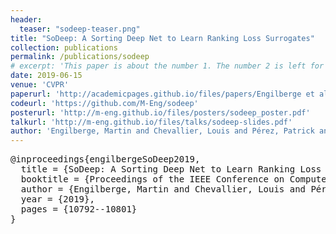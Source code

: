 ```yaml
---
header:
  teaser: "sodeep-teaser.png"
title: "SoDeep: A Sorting Deep Net to Learn Ranking Loss Surrogates"
collection: publications
permalink: /publications/sodeep
# excerpt: 'This paper is about the number 1. The number 2 is left for future work.'
date: 2019-06-15
venue: 'CVPR'
paperurl: 'http://academicpages.github.io/files/papers/Engilberge et al. - 2019 - SoDeep A Sorting Deep Net to Learn Ranking Loss S.pdf'
codeurl: 'https://github.com/M-Eng/sodeep'
posterurl: 'http://m-eng.github.io/files/posters/sodeep_poster.pdf'
talkurl: 'http://m-eng.github.io/files/talks/sodeep-slides.pdf'
author: 'Engilberge, Martin and Chevallier, Louis and Pérez, Patrick and Cord, Matthieu'
---
```



<pre>
@inproceedings{engilbergeSoDeep2019,
  title = {SoDeep: A Sorting Deep Net to Learn Ranking Loss Surrogates},
  booktitle = {Proceedings of the IEEE Conference on Computer Vision and Pattern Recognition},
  author = {Engilberge, Martin and Chevallier, Louis and Pérez, Patrick and Cord, Matthieu},
  year = {2019},
  pages = {10792--10801}
}
</pre>
